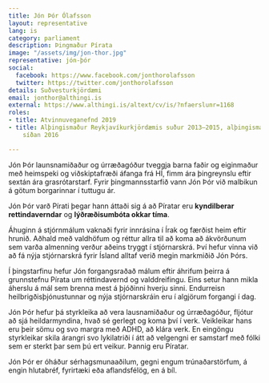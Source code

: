 ```yaml
---
title: Jón Þór Ólafsson
layout: representative
lang: is
category: parliament
description: Þingmaður Pírata
image: "/assets/img/jon-thor.jpg"
representative: jón-þór
social:
  facebook: https://www.facebook.com/jonthorolafsson
  twitter: https://twitter.com/jonthorolafsson
details: Suðvesturkjördæmi
email: jonthor@althingi.is
external: https://www.althingi.is/altext/cv/is/?nfaerslunr=1168
roles:
- title: Atvinnuveganefnd 2019
- title: Alþingismaður Reykjavíkurkjördæmis suður 2013–2015, alþingismaður Suðvesturkjördæmis
    síðan 2016

---
```

Jón Þór launsnamiðaður og úrræðagóður tveggja barna faðir og eiginmaður með heimspeki og viðskiptafræði áfanga frá HÍ, fimm ára þingreynslu eftir sextán ára grasrótarstarf. Fyrir þingmannsstarfið vann Jón Þór við malbikun á götum borgarinnar í tuttugu ár.

Jón Þór varð Pírati þegar hann áttaði sig á að Píratar eru **kyndilberar rettindaverndar** og **lýðræðisumbóta okkar tíma**. 

Áhuginn á stjórnmálum vaknaði fyrir innrásina í Írak og færðist heim eftir hrunið. Aðhald með valdhöfum og réttur allra til að koma að ákvörðunum sem varða almenning verður aðeins tryggt í stjórnarskrá. Því hefur vinna við að fá nýja stjórnarskrá fyrir Ísland alltaf verið megin markmiðið Jón Þórs.

Í þingstarfinu hefur Jón forgangsraðað málum eftir áhrifum þeirra á grunnstefnu Pírata um réttindavernd og valddreifingu. Eins setur hann mikla áherslu á mál sem brenna mest á þjóðinni hverju sinni.  Endurreisn heilbrigðisþjónustunnar og nýja stjórnarskráin eru í algjörum forgangi í dag.

Jón Þór hefur þá styrkleika að vera lausnamiðaður og úrræðagóður, fljótur að sjá heildarmyndina, hvað sé gerlegt og koma því í verk. Veikleikar hans eru þeir sömu og svo margra með ADHD, að klára verk. En eingöngu styrkleikar skila árangri svo lykilatriði í átt að velgengni er samstarf með fólki sem er sterkt þar sem þú ert veikur. Þannig eru Píratar.

Jón Þór er óháður sérhagsmunaaðilum, gegni engum trúnaðarstörfum, á engin hlutabréf, fyrirtæki eða aflandsfélög, en á bíl.